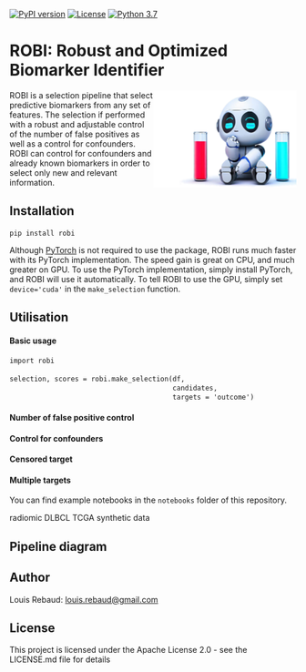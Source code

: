 [![PyPI version](https://badge.fury.io/py/robi.svg)](https://badge.fury.io/py/robi)
[![License](https://img.shields.io/badge/License-Apache_2.0-blue.svg)](https://opensource.org/licenses/Apache-2.0)
[![Python 3.7](https://img.shields.io/badge/python-3.7--3.10-blue)](https://www.python.org/downloads/release/python-360/)

# ROBI: Robust and Optimized Biomarker Identifier

<p>
  <img align="right" height="170" src="./img/logo.png">
  ROBI is a selection pipeline that select predictive biomarkers from any set of features.
  The selection if performed with a robust and adjustable control of the number of false positives as well as a
  control for confounders.
  ROBI can control for confounders and already known biomarkers in order to select only new and relevant information.
</p>

## Installation

```shell
pip install robi
```

Although [PyTorch](https://pytorch.org/get-started/locally/) is not required to use the package, ROBI runs much faster
with its PyTorch implementation. The speed gain is great on CPU, and much greater on GPU.
To use the PyTorch implementation, simply install PyTorch, and ROBI will use it automatically.
To tell ROBI to use the GPU, simply set `device='cuda'` in the `make_selection` function.

## Utilisation


#### Basic usage
```shell
import robi

selection, scores = robi.make_selection(df,
                                        candidates,
                                        targets = 'outcome')
```

#### Number of false positive control

#### Control for confounders

#### Censored target

#### Multiple targets

You can find example notebooks in the `notebooks` folder of this repository.

radiomic DLBCL
TCGA
synthetic data


## Pipeline diagram


## Author

Louis Rebaud: [louis.rebaud@gmail.com](mailto:louis.rebaud@gmail.com)


## License

This project is licensed under the Apache License 2.0 - see the LICENSE.md file for details

